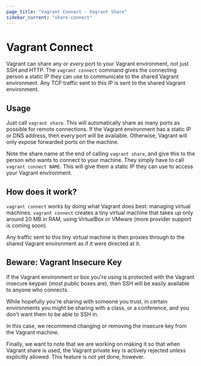 ```yaml
---
page_title: "Vagrant Connect - Vagrant Share"
sidebar_current: "share-connect"
---
```


# Vagrant Connect

Vagrant can share any or _every_ port to your Vagrant environment, not
just SSH and HTTP. The `vagrant connect` command gives the connecting person
a static IP they can use to communicate to the shared Vagrant environment.
Any TCP traffic sent to this IP is sent to the shared Vagrant environment.

## Usage

Just call `vagrant share`. This will automatically share as many ports as
possible for remote connections. If the Vagrant environment has a static IP or DNS address, then every port
will be available. Otherwise, Vagrant will only expose forwarded ports on
the machine.

Note the share name at the end of calling `vagrant share`, and give this to
the person who wants to connect to your machine. They simply have to call
`vagrant connect NAME`. This will give them a static IP they can use to access
your Vagrant environment.

## How does it work?

`vagrant connect` works by doing what Vagrant does best: managing virtual
machines. `vagrant connect` creates a tiny virtual machine that takes up
only around 20 MB in RAM, using VirtualBox or VMware (more provider support
is coming soon).

Any traffic sent to this tiny virtual machine is then proxies through to
the shared Vagrant environment as if it were directed at it.

## Beware: Vagrant Insecure Key

If the Vagrant environment or box you're using is protected with the
Vagrant insecure keypair (most public boxes are), then SSH will be easily
available to anyone who connects.

While hopefully you're sharing with someone you trust, in certain environments
you might be sharing with a class, or a conference, and you don't want them
to be able to SSH in.

In this case, we recommend changing or removing the insecure key from
the Vagrant machine.

Finally, we want to note that we are working on making it so that when
Vagrant share is used, the Vagrant private key is actively rejected unless
explicitly allowed. This feature is not yet done, however.
